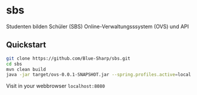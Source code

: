 # sbs
Studenten bilden Schüler (SBS) Online-Verwaltungsssystem (OVS) und API

## Quickstart
```bash
git clone https://github.com/Blue-Sharp/sbs.git
cd sbs
mvn clean build
java -jar target/ovs-0.0.1-SNAPSHOT.jar --spring.profiles.active=local
```

Visit in your webbrowser `localhost:8080`
